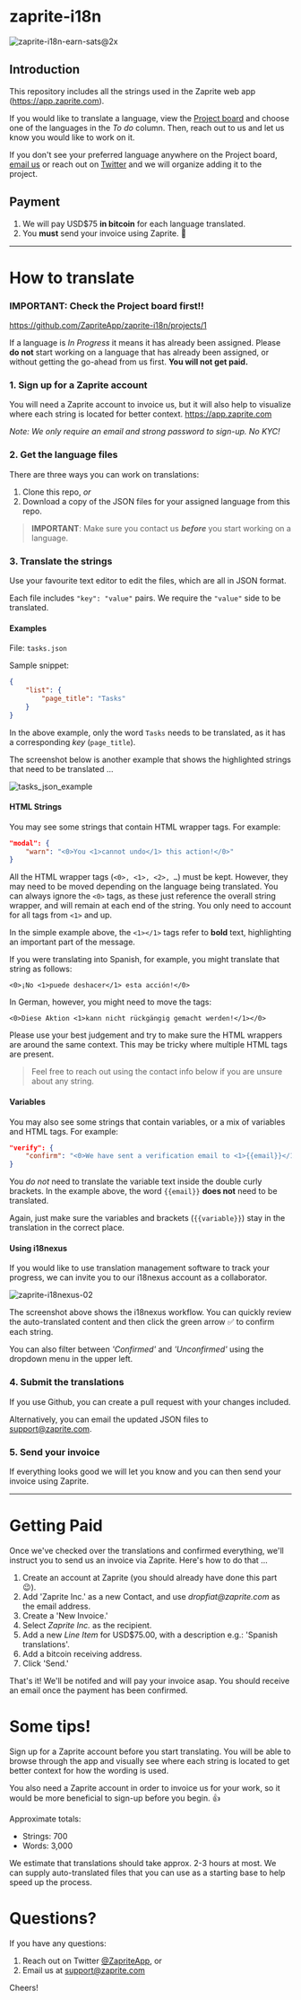 # zaprite-i18n

![zaprite-i18n-earn-sats@2x](https://user-images.githubusercontent.com/12265052/128745690-bd37dd76-947b-4032-a1d0-ab01b33a70fd.png)

## Introduction

This repository includes all the strings used in the Zaprite web app (https://app.zaprite.com).

If you would like to translate a language, view the [Project board](https://github.com/ZapriteApp/zaprite-i18n/projects/1) and choose one of the languages in the _To do_ column. Then, reach out to us and let us know you would like to work on it.

If you don't see your preferred language anywhere on the Project board, [email us](mailto:support@zaprite.com) or reach out on [Twitter](https://twitter.com/ZapriteApp) and we will organize adding it to the project.

## Payment

1. We will pay USD$75 **in bitcoin** for each language translated.
2. You **must** send your invoice using Zaprite. 🙂

---

# How to translate

### IMPORTANT: Check the Project board first!!

https://github.com/ZapriteApp/zaprite-i18n/projects/1

If a language is _In Progress_ it means it has already been assigned. Please **do not** start working on a language that has already been assigned, or without getting the go-ahead from us first. **You will not get paid.**

### 1. Sign up for a Zaprite account

You will need a Zaprite account to invoice us, but it will also help to visualize where each string is located for better context.
https://app.zaprite.com

_Note: We only require an email and strong password to sign-up. No KYC!_

### 2. Get the language files

There are three ways you can work on translations:

1. Clone this repo, _or_
2. Download a copy of the JSON files for your assigned language from this repo.

> **IMPORTANT**: Make sure you contact us **_before_** you start working on a language.

### 3. Translate the strings

Use your favourite text editor to edit the files, which are all in JSON format.

Each file includes `"key": "value"` pairs. We require the `"value"` side to be translated.

#### Examples

File:
`tasks.json`

Sample snippet:

```json
{
	"list": {
		"page_title": "Tasks"
	}
}
```

In the above example, only the word `Tasks` needs to be translated, as it has a corresponding _key_ (`page_title`).

The screenshot below is another example that shows the highlighted strings that need to be translated …

![tasks_json_example](https://user-images.githubusercontent.com/12265052/124162027-eb03cb80-da52-11eb-9b7d-d3f1f9cf4b2a.png)

#### HTML Strings

You may see some strings that contain HTML wrapper tags. For example:

```json
"modal": {
    "warn": "<0>You <1>cannot undo</1> this action!</0>"
}
```

All the HTML wrapper tags (`<0>, <1>, <2>, …`) must be kept. However, they may need to be moved depending on the language being translated. You can always ignore the `<0>` tags, as these just reference the overall string wrapper, and will remain at each end of the string. You only need to account for all tags from `<1>` and up.

In the simple example above, the `<1></1>` tags refer to **bold** text, highlighting an important part of the message.

If you were translating into Spanish, for example, you might translate that string as follows:

`<0>¡No <1>puede deshacer</1> esta acción!</0>`

In German, however, you might need to move the tags:

`<0>Diese Aktion <1>kann nicht rückgängig gemacht werden!</1></0>`

Please use your best judgement and try to make sure the HTML wrappers are around the same context. This may be tricky where multiple HTML tags are present.

> Feel free to reach out using the contact info below if you are unsure about any string.

#### Variables

You may also see some strings that contain variables, or a mix of variables and HTML tags. For example:

```json
"verify": {
    "confirm": "<0>We have sent a verification email to <1>{{email}}</1></0>"
}
```

You _do not_ need to translate the variable text inside the double curly brackets. In the example above, the word `{{email}}` **does not** need to be translated.

Again, just make sure the variables and brackets (`{{variable}}`) stay in the translation in the correct place.

#### Using i18nexus

If you would like to use translation management software to track your progress, we can invite you to our i18nexus account as a collaborator.

![zaprite-i18nexus-02](https://user-images.githubusercontent.com/12265052/128774093-bbec2751-e0a6-4169-bfd9-89a156d51806.png)

The screenshot above shows the i18nexus workflow. You can quickly review the auto-translated content and then click the green arrow ✅  to confirm each string.

You can also filter between _'Confirmed'_ and _'Unconfirmed'_ using the dropdown menu in the upper left.

### 4. Submit the translations

If you use Github, you can create a pull request with your changes included.

Alternatively, you can email the updated JSON files to [support@zaprite.com](mailto:support@zaprite.com).

### 5. Send your invoice

If everything looks good we will let you know and you can then send your invoice using Zaprite.

---

# Getting Paid

Once we've checked over the translations and confirmed everything, we'll instruct you to send us an invoice via Zaprite. Here's how to do that …

1. Create an account at Zaprite (you should already have done this part 😉).
2. Add 'Zaprite Inc.' as a new Contact, and use _dropfiat@zaprite.com_ as the email address.
3. Create a 'New Invoice.'
4. Select _Zaprite Inc._ as the recipient.
5. Add a new _Line Item_ for USD$75.00, with a description e.g.: 'Spanish translations'.
6. Add a bitcoin receiving address.
7. Click 'Send.'

That's it! We'll be notifed and will pay your invoice asap. You should receive an email once the payment has been confirmed.

# Some tips!

Sign up for a Zaprite account before you start translating. You will be able to browse through the app and visually see where each string is located to get better context for how the wording is used.

You also need a Zaprite account in order to invoice us for your work, so it would be more beneficial to sign-up before you begin. 👍

Approximate totals:
* Strings: 700
* Words: 3,000

We estimate that translations should take approx. 2-3 hours at most. We can supply auto-translated files that you can use as a starting base to help speed up the process.

# Questions?

If you have any questions:

1. Reach out on Twitter [@ZapriteApp](https://twitter.com/ZapriteApp), or
2. Email us at [support@zaprite.com](mailto:support@zaprite.com)

Cheers!
